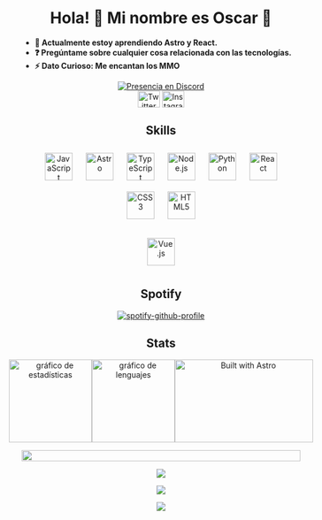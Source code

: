 <div align="center">
  <h1>Hola! 👋 Mi nombre es Oscar 🚀</h1>
</div>

- **🌱 Actualmente estoy aprendiendo Astro y React.**
- **❓ Pregúntame sobre cualquier cosa relacionada con las tecnologías.**
- **⚡ Dato Curioso: Me encantan los MMO**

<div align="center">
  <a href="https://discord.com/users/275930607702245376">
    <img src="https://lanyard-profile-readme.vercel.app/api/275930607702245376?theme=dark&animated=false&borderRadius=30px&idleMessage=Probably%20doing%20something%20else..." alt="Presencia en Discord" />
  </a>
</div>

<div align="center">
  <a href="https://twitter.com/k1ri86" target="_blank"><img align="center" src="https://raw.githubusercontent.com/rahuldkjain/github-profile-readme-generator/master/src/images/icons/Social/twitter.svg" alt="Twitter" height="30" width="40" /></a>
  <a href="https://instagram.com/k1ri86" target="_blank"><img align="center" src="https://raw.githubusercontent.com/rahuldkjain/github-profile-readme-generator/master/src/images/icons/Social/instagram.svg" alt="Instagram" height="30" width="40" /></a>
</div>

<div align="center">
  <h2><strong>Skills</strong></h2>
</div>

<div align="center">
<a href="https://www.javascript.com/" target="_blank"><img style="margin: 10px" src="https://profilinator.rishav.dev/skills-assets/javascript-original.svg" alt="JavaScript" height="50" /></a>
<a href="https://www.astro.build/" target="_blank"><img style="margin: 10px" src="https://profilinator.rishav.dev/skills-assets/astro.svg" alt="Astro" height="50" /></a>
<a href="https://www.typescriptlang.org/" target="_blank"><img style="margin: 10px" src="https://profilinator.rishav.dev/skills-assets/typescript-original.svg" alt="TypeScript" height="50" /></a>
<a href="https://nodejs.org/" target="_blank"><img style="margin: 10px" src="https://profilinator.rishav.dev/skills-assets/nodejs-original-wordmark.svg" alt="Node.js" height="50" /></a>
<a href="https://www.python.org/" target="_blank"><img style="margin: 10px" src="https://profilinator.rishav.dev/skills-assets/python-original.svg" alt="Python" height="50" /></a>  
<a href="https://reactjs.org/" target="_blank"><img style="margin: 10px" src="https://profilinator.rishav.dev/skills-assets/react-original-wordmark.svg" alt="React" height="50" /></a>  
<a href="https://www.w3schools.com/css/" target="_blank"><img style="margin: 10px" src="https://profilinator.rishav.dev/skills-assets/css3-original-wordmark.svg" alt="CSS3" height="50" /></a>  
<a href="https://en.wikipedia.org/wiki/HTML5" target="_blank"><img style="margin: 10px" src="https://profilinator.rishav.dev/skills-assets/html5-original-wordmark.svg" alt="HTML5" height="50" /></a>      

<a href="https://vuejs.org/" target="_blank"><img style="margin: 10px" src="https://profilinator.rishav.dev/skills-assets/vuejs-original-wordmark.svg" alt="Vue.js" height="50" /></a>  
</div>

<div align="center">
  <h2><strong>Spotify</strong></h2>
</div>   
<div align="center">
  
[![spotify-github-profile](https://spotify-github-profile.vercel.app/api/view?uid=ztcgm0hcyxa1w2w6xaueqsoj9&cover_image=true&theme=default&show_offline=false&background_color=121212&interchange=true&bar_color=53b14f&bar_color_cover=true)](https://spotify-github-profile.vercel.app/api/view?uid=ztcgm0hcyxa1w2w6xaueqsoj9&redirect=true)

<div align="center">
  <h2><strong>Stats</strong></h2>
</div> 

<div align="center" style="display: flex; justify-content: center; align-items: center;">
  <div style="flex: 1; text-align: center;">
    <img src="https://github-readme-stats.vercel.app/api?username=k1ri86&hide_title=false&hide_rank=false&show_icons=true&include_all_commits=true&count_private=true&disable_animations=false&theme=dracula&locale=en&hide_border=false" height="150" alt="gráfico de estadísticas" />
  </div>
  <div style="flex: 1; text-align: center;">
    <img src="https://github-readme-stats.vercel.app/api/top-langs?username=k1ri86&locale=en&hide_title=false&layout=compact&card_width=320&langs_count=5&theme=dracula&hide_border=false" height="150" alt="gráfico de lenguajes" />
  </div>
  <div style="flex: 1; text-align: center;">
    <a href="https://astro.build">
      <img src="https://astro.badg.es/v1/contributor/K1ri86.svg" alt="Built with Astro" width="250" height="150">
    </a>
  </div>
</div>


<p align="center">
  <img src="https://i.imgur.com/dBaSKWF.gif" height="20" width="100%">
</p>

<p align="center">
  <img src="https://raw.githubusercontent.com/trinib/trinib/a5f17399d881c5651a89bfe4a621014b08346cf0/images/marquee.svg">
</p>

<p align="center">
  <img src="https://capsule-render.vercel.app/api?type=shark&height=30&section=header&reversal=false&color=0:b579da,100:79da7f">
</p>

<div align="center">
  <a href="https://count.getloli.com/"><img src="https://count.getloli.com/get/@k1ri86?theme=gelbooru"></a>
</div>
